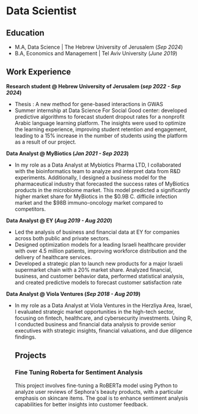 # Data Scientist

## Education
- M.A, Data Science | The Hebrew University of Jerusalem (_Sep 2024_)
- B.A, Economics and Management	| Tel Aviv University (_June 2019_)

## Work Experience
**Research student  @ Hebrew University of Jerusalem (_sep 2022 - Sep 2024_)**
-  Thesis : A new method for gene-based interactions in GWAS
-  Summer internship at Data Science For Social Good center: developed predictive algorithms to forecast 
   student dropout rates for a nonprofit Arabic language learning platform. The insights were used to 
   optimize the learning experience, improving student retention and engagement, leading to a 15% 
   increase in the number of students using the platform as a result of our project.
   
**Data Analyst @ MyBiotics (_Jan 2021 - Sep 2023_)**
- In my role as a Data Analyst at Mybiotics Pharma LTD, I collaborated with the bioinformatics team to analyze and interpret data from R&D experiments. Additionally, 
  I designed a business model for the pharmaceutical industry that forecasted the success rates of MyBiotics products in the microbiome market. This model predicted 
  a significantly higher market share for MyBiotics in the $0.9B C. difficile infection market and the $98B immuno-oncology market compared to competitors.

**Data Analyst @ EY (_Aug 2019 - Aug 2020_)**
- Led the analysis of business and financial data at EY for companies across both public and private sectors.
- Designed optimization models for a leading Israeli healthcare provider with over 4.5 million patients, improving workforce distribution and the delivery of 
  healthcare services.
- Developed a strategic plan to launch new products for a major Israeli supermarket chain with a 20% market share. Analyzed financial, business, and customer 
  behavior data, performed statistical analysis, and created predictive models to forecast customer satisfaction rate

**Data Analyst @ Viola Ventures (_Sep 2018 - Aug 2019_)**
- In my role as a Data Analyst at Viola Ventures in the Herzliya Area, Israel, I evaluated strategic market opportunities in the high-tech sector, focusing on 
  fintech, healthcare, and cybersecurity investments. Using R, I conducted business and financial data analysis to provide senior executives with strategic 
  insights, financial valuations, and due diligence findings.

  ## Projects
  ### Fine Tuning Roberta for Sentiment Analysis
  This project involves fine-tuning a RoBERTa model using Python to analyze user reviews of Sephora's beauty products, with a particular emphasis on skincare 
  items. The goal is to enhance sentiment analysis capabilities for better insights into customer feedback.
  
